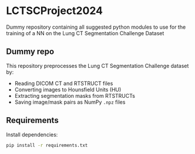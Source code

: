 # LCTSCProject2024

Dummy repository containing all suggested python modules to use for the training of a NN on the Lung CT Segmentation Challenge Dataset

## Dummy repo

This repository preprocesses the Lung CT Segmentation Challenge dataset by:
- Reading DICOM CT and RTSTRUCT files
- Converting images to Hounsfield Units (HU)
- Extracting segmentation masks from RTSTRUCTs
- Saving image/mask pairs as NumPy `.npz` files

## Requirements

Install dependencies:

```bash
pip install -r requirements.txt
```